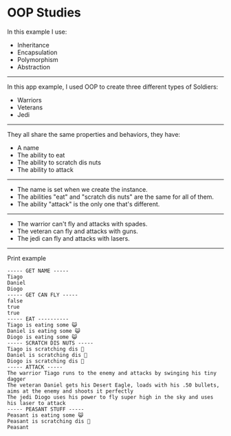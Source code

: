 # OOP Studies

In this example I use:
- Inheritance
- Encapsulation
- Polymorphism
- Abstraction
---
In this app example, I used OOP to create three different types of Soldiers:
- Warriors
- Veterans
- Jedi
---
They all share the same properties and behaviors, they have:
- A name
- The ability to eat
- The ability to scratch dis nuts
- The ability to attack
---
- The name is set when we create the instance.
- The abilities "eat" and "scratch dis nuts" are the same for all of them.
- The ability "attack" is the only one that's different.
---
- The warrior can't fly and attacks with spades.
- The veteran can fly and attacks with guns.
- The jedi can fly and attacks with lasers.
---
Print example
```
----- GET NAME -----
Tiago
Daniel
Diogo
----- GET CAN FLY -----
false
true
true
----- EAT ----------
Tiago is eating some 😺
Daniel is eating some 😺
Diogo is eating some 😺
----- SCRATCH DIS NUTS -----
Tiago is scratching dis 🥜
Daniel is scratching dis 🥜
Diogo is scratching dis 🥜
----- ATTACK -----
The warrior Tiago runs to the enemy and attacks by swinging his tiny dagger
The veteran Daniel gets his Desert Eagle, loads with his .50 bullets, aims at the enemy and shoots it perfectly
The jedi Diogo uses his power to fly super high in the sky and uses his laser to attack
----- PEASANT STUFF -----
Peasant is eating some 😺
Peasant is scratching dis 🥜
Peasant
```